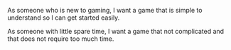 As someone who is new to gaming, I want a game that is simple to understand so I can get started easily.

As someone with little spare time, I want a game that not complicated and that does not require too much time. 


